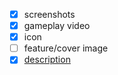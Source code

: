 - [X] screenshots
- [x] gameplay video
- [x] icon
- [ ] feature/cover image
- [x] [description](https://github.com/velzevelt/heaven/blob/main/README.md)